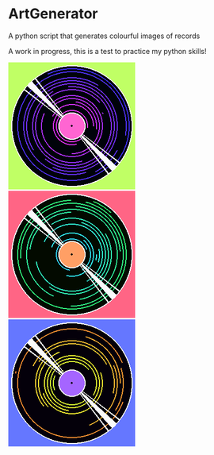 # ArtGenerator
A python script that generates colourful images of records<p>
A work in progress, this is a test to practice my python skills!<p>
![Alt text](Art/test_image_0.png)
![Alt text](Art/test_image_1.png)
![Alt text](Art/test_image_3.png)
